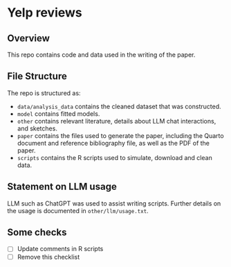 # Yelp reviews

## Overview

This repo contains code and data used in the writing of the paper. 


## File Structure

The repo is structured as:

-   `data/analysis_data` contains the cleaned dataset that was constructed.
-   `model` contains fitted models.
-   `other` contains relevant literature, details about LLM chat interactions, and sketches.
-   `paper` contains the files used to generate the paper, including the Quarto document and reference bibliography file, as well as the PDF of the paper. 
-   `scripts` contains the R scripts used to simulate, download and clean data.


## Statement on LLM usage

LLM such as ChatGPT was used to assist writing scripts. Further details on the usage is documented in `other/llm/usage.txt`. 

## Some checks

- [ ] Update comments in R scripts
- [ ] Remove this checklist